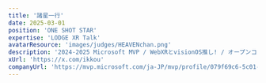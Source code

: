```yaml
---
title: '諸星一行'
date: 2025-03-01
position: 'ONE SHOT STAR'
expertise: 'LODGE XR Talk'
avatarResource: 'images/judges/HEAVENchan.png'
description: '2024-2025 Microsoft MVP / WebXRとvisionOS推し! / ︎オープンコラボレーションハブ LODGE を会場として、XRトレンドウォッチ&体験会をテーマとした「LODGE XR Talk」を毎月開催しています。'
xUrl: 'https://x.com/ikkou'
companyUrl: 'https://mvp.microsoft.com/ja-JP/mvp/profile/079f69c6-5c01-eb11-a815-000d3a8ccaf5'
---
```

